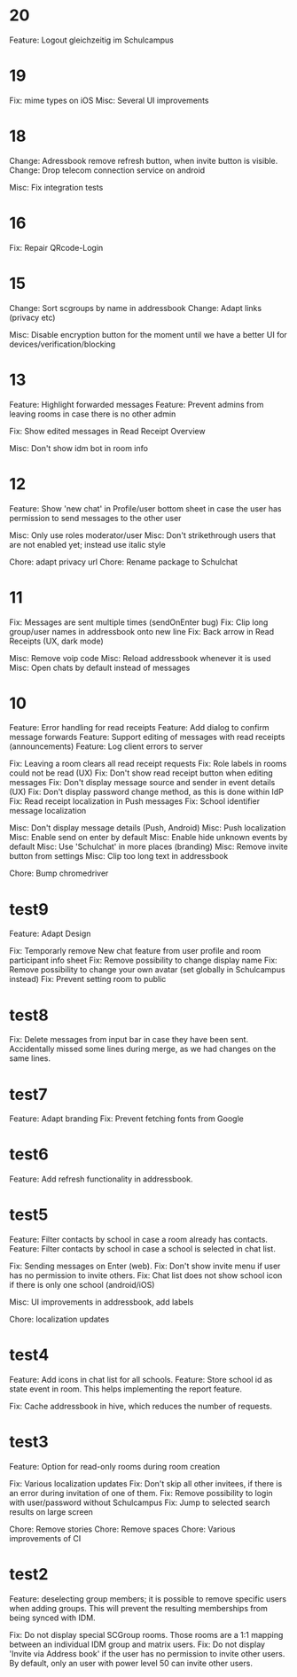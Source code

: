 # 20
Feature: Logout gleichzeitig im Schulcampus

# 19

Fix: mime types on iOS
Misc: Several UI improvements

# 18

Change: Adressbook remove refresh button, when invite button is visible.
Change: Drop telecom connection service on android

Misc: Fix integration tests

# 16

Fix: Repair QRcode-Login

# 15

Change: Sort scgroups by name in addressbook
Change: Adapt links (privacy etc)

Misc: Disable encryption button for the moment until we have a better UI for devices/verification/blocking

# 13

Feature: Highlight forwarded messages
Feature: Prevent admins from leaving rooms in case there is no other admin

Fix: Show edited messages in Read Receipt Overview

Misc: Don't show idm bot in room info

# 12

Feature: Show 'new chat' in Profile/user bottom sheet in case the user has permission to send messages to the other user

Misc: Only use roles moderator/user
Misc: Don't strikethrough users that are not enabled yet; instead use italic style

Chore: adapt privacy url
Chore: Rename package to Schulchat

# 11

Fix: Messages are sent multiple times (sendOnEnter bug)
Fix: Clip long group/user names in addressbook onto new line
Fix: Back arrow in Read Receipts (UX, dark mode)

Misc: Remove voip code
Misc: Reload addressbook whenever it is used
Misc: Open chats by default instead of messages

# 10

Feature: Error handling for read receipts
Feature: Add dialog to confirm message forwards
Feature: Support editing of messages with read receipts (announcements)
Feature: Log client errors to server

Fix: Leaving a room clears all read receipt requests
Fix: Role labels in rooms could not be read (UX)
Fix: Don't show read receipt button when editing messages
Fix: Don't display message source and sender in event details (UX)
Fix: Don't display password change method, as this is done within IdP
Fix: Read receipt localization in Push messages
Fix: School identifier message localization

Misc: Don't display message details (Push, Android)
Misc: Push localization
Misc: Enable send on enter by default
Misc: Enable hide unknown events by default
Misc: Use 'Schulchat' in more places (branding)
Misc: Remove invite button from settings
Misc: Clip too long text in addressbook

Chore: Bump chromedriver

# test9
Feature: Adapt Design

Fix: Temporarly remove New chat feature from user profile and room participant info sheet
Fix: Remove possibility to change display name
Fix: Remove possibility to change your own avatar (set globally in Schulcampus instead)
Fix: Prevent setting room to public

# test8
Fix: Delete messages from input bar in case they have been sent. Accidentally missed some lines during merge, as we had changes on the same lines.

# test7

Feature: Adapt branding
Fix: Prevent fetching fonts from Google

# test6

Feature: Add refresh functionality in addressbook.

# test5

Feature: Filter contacts by school in case a room already has contacts.
Feature: Filter contacts by school in case a school is selected in chat list.

Fix: Sending messages on Enter (web).
Fix: Don't show invite menu if user has no permission to invite others.
Fix: Chat list does not show school icon if there is only one school (android/iOS)

Misc: UI improvements in addressbook, add labels

Chore: localization updates

# test4

Feature: Add icons in chat list for all schools.
Feature: Store school id as state event in room. This helps implementing the report feature.

Fix: Cache addressbook in hive, which reduces the number of requests.

# test3

Feature: Option for read-only rooms during room creation

Fix: Various localization updates
Fix: Don't skip all other invitees, if there is an error during invitation of one of them.
Fix: Remove possibility to login with user/password without Schulcampus
Fix: Jump to selected search results on large screen

Chore: Remove stories
Chore: Remove spaces
Chore: Various improvements of CI

# test2

Feature: deselecting group members; it is possible to remove specific users when adding groups. This will prevent the resulting memberships from being synced with IDM.

Fix: Do not display special SCGroup rooms. Those rooms are a 1:1 mapping between an individual IDM group and matrix users.
Fix: Do not display 'Invite via Address book' if the user has no permission to invite other users. By default, only an user with power level 50 can invite other users.

